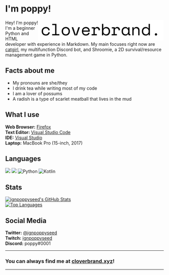 # I'm poppy!

<img src="https://raw.githubusercontent.com/ignpoppyseed/ignpoppyseed/main/img/logos/logo2.png" width="400" align="right">

Hey! I'm poppy! I'm a beginner Python and HTML developer with experience in Markdown. My main focuses right now are [catgirl](www.github.com/ignpoppyseed/catgirl), my multifunction Discord bot, and Shroomie, a 2D survival/resource management game in Python. 

## Facts about me
- My pronouns are she/they
- I drink tea while writing most of my code
- I am a lover of possums
- A radish is a type of scarlet meatball that lives in the mud
## What I use
**Web Browser:** [Firefox](https://www.mozilla.org/en-US/firefox/)  
**Text Editor:** [Visual Studio Code](https://code.visualstudio.com/)  
**IDE:** [Visual Studio](https://visualstudio.microsoft.com/)  
**Laptop:** MacBook Pro (15-inch, 2017)

## Languages
<img src="https://img.shields.io/badge/html5%20-%23E34F26.svg?&style=for-the-badge&logo=html5&logoColor=white"> <img src="https://img.shields.io/badge/markdown%20-ffdd00.svg?&style=for-the-badge&logo=markdown&logoColor=black"> <img alt="Python" src="https://img.shields.io/badge/python-%2314354C.svg?&style=for-the-badge&logo=python&logoColor=white"> <img alt="Kotlin" src="https://img.shields.io/badge/python-6a0dad.svg?&style=for-the-badge&logo=kotlin&logoColor=white">  

## Stats

[![ignpoppyseed's GitHub Stats](https://github-readme-stats.vercel.app/api?username=ignpoppyseed)](https://github.com/ignpoppyseed)  
[![Top Languages](https://github-readme-stats.vercel.app/api/top-langs/?username=ignpoppyseed&layout=compact)](https://github.com/opensourze)

## Social Media
**Twitter:** [@ignpoppyseed](https://twitter.com/ignpoppyseed)  
**Twitch:** [ignpoppyseed](https://twitch.tv/ignpoppyseed)  
**Discord:** poppy#0001

***
### You can always find me at [cloverbrand.xyz](https://cloverbrand.xyz)!
***
